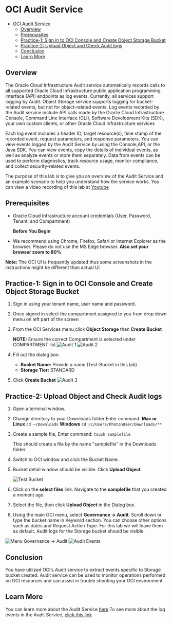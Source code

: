 # OCI Audit Service
  
- [OCI Audit Service](#oci-audit-service)
  - [Overview](#overview)
  - [Prerequisites](#Prerequisites)
  - [Practice-1: Sign in to OCI Console and Create Object Storage Bucket](#practice-1-sign-in-to-oci-console-and-create-object-storage-bucket)
  - [Practice-2: Upload Object and Check Audit logs](#practice-2-upload-object-and-check-audit-logs)
  - [Conclusion](#conclusion)
  - [Learn More](#learn-more)

## Overview

The Oracle Cloud Infrastructure Audit service automatically records calls to all supported Oracle Cloud Infrastructure public application programming interface (API) endpoints as log events. Currently, all services support logging by Audit. Object Storage service supports logging for bucket-related events, but not for object-related events. Log events recorded by the Audit service include API calls made by the Oracle Cloud Infrastructure Console, Command Line Interface (CLI), Software Development Kits (SDK), your own custom clients, or other Oracle Cloud Infrastructure services

Each log event includes a header ID, target resource(s), time stamp of the recorded event, request parameters, and response parameters. You can view events logged by the Audit Service by using the Console,API, or the Java SDK. You can view events, copy the details of individual events, as well as analyze events or store them separately. Data from events can be used to perform diagnostics, track resource usage, monitor compliance, and collect security-related events.

The purpose of this lab is to give you an overview of the Audit Service and an example scenario to help you understand how the service works. You can view a video recording of this lab at [Youtube](https://www.youtube.com/watch?v=hKGWn_m2zHU)

## Prerequisites

- Oracle Cloud Infrastructure account credentials (User, Password, Tenant, and Compartment)  

   **Before You Begin**

- We recommend using Chrome, Firefox, Safari or Internet Explorer as the browser. Please do not use the MS Edge browser. **Also set your browser zoom to 80%**

**Note:** The OCI UI is frequently updated thus some screenshots in the instructions might be different than actual UI

## Practice-1: Sign in to OCI Console and Create Object Storage Bucket

1. Sign in using your tenant name, user name and password.

2. Once signed in select the compartment assigned to you from drop down menu on left part of the screen

3. From the OCI Services menu,click **Object Storage** then **Create Bucket**

   **NOTE:** Ensure the correct Compartment is selected under COMPARTMENT list
   ![Audit 1]( img/AUDIT001.PNG)
   ![Audit 2]( img/AUDIT002.PNG)

4. Fill out the dialog box:

   - **Bucket Name:** Provide a name (Test-Bucket in this lab)
   - **Storage Tier:**  STANDARD

5. Click **Create Bucket**
   ![Audit 3]( img/AUDIT003.PNG)

## Practice-2: Upload Object and Check Audit logs

1. Open a terminal window.

2. Change directory to your Downloads folder Enter command:
**Mac or Linux**
   ```cd ~/Downloads```
**Windows**
   ```cd /c/Users/PhotonUser/Downloads/**```

3. Create a sample file, Enter command:
    ```touch samplefile```

    This should create a file by the name "samplefile" in the Downloads folder

4. Switch to OCI window and click the Bucket Name.

5. Bucket detail window should be visible. Click **Upload Object**

    ![Test Bucket]( img/AUDIT007.PNG)

6. Click on the **select files** link. Navigate to the **samplefile** that you created a moment ago.

7. Select the file, then click **Upload Object** in the Dialog box.

8. Using the main OCI menu, select **Governance -> Audit**. Scroll down or type the bucket name in
Keyword section. You can choose other options such as dates and Request Action Type. For this lab
we will leave them as default. Audit logs for the Storage bucket should be visible.

![Menu Governance -> Audit](img/AUDIT008.PNG)
![Audit Events](img/AUDIT009.PNG)

## Conclusion

You have utilized OCI’s Audit service to extract events specific to Storage bucket created. Audit service can be used to monitor operations performed on OCI resources and can assist in trouble shooting your OCI environment.

## Learn More

You can learn more about the Audit Service [here](https://docs.cloud.oracle.com/en-us/iaas/Content/Audit/Concepts/auditoverview.htm)
To see more about the log events in the Audit Service, [click this link](https://docs.cloud.oracle.com/en-us/iaas/Content/Audit/Tasks/viewinglogevents.htm)
